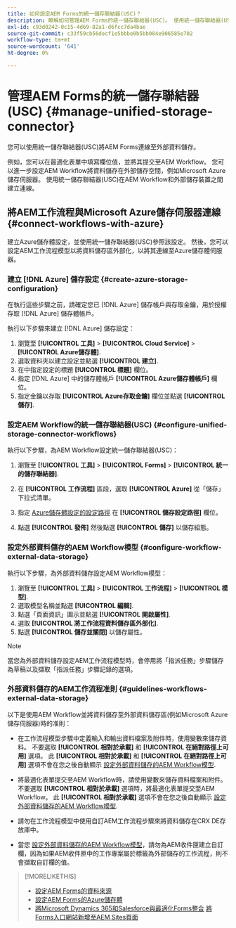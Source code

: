 ```yaml
---
title: 如何設定AEM Forms的統一儲存聯結器(USC)？
description: 瞭解如何管理AEM Forms的統一儲存聯結器(USC)。 使用統一儲存聯結器(USC)將AEM Forms連線至外部資料儲存。
exl-id: c93d0242-0c15-4d69-82a1-d6fcc7da4bae
source-git-commit: c33f59cb56decf1e5bbbe0b5bb084e906585e702
workflow-type: tm+mt
source-wordcount: '641'
ht-degree: 0%

---
```


# 管理AEM Forms的統一儲存聯結器(USC) {#manage-unified-storage-connector}

您可以使用統一儲存聯結器(USC)將AEM Forms連線至外部資料儲存。

例如，您可以在最適化表單中填寫欄位值，並將其提交至AEM Workflow。 您可以進一步設定AEM Workflow將資料儲存在外部儲存空間，例如Microsoft Azure儲存伺服器。 使用統一儲存聯結器(USC)在AEM Workflow和外部儲存裝置之間建立連線。

## 將AEM工作流程與Microsoft Azure儲存伺服器連線 {#connect-workflows-with-azure}

建立Azure儲存體設定，並使用統一儲存聯結器(USC)參照該設定。 然後，您可以設定AEM工作流程模型以將資料儲存區外部化，以將其連線至Azure儲存體伺服器。

### 建立 [!DNL Azure] 儲存設定 {#create-azure-storage-configuration}

在執行這些步驟之前，請確定您已 [!DNL Azure] 儲存帳戶與存取金鑰，用於授權存取 [!DNL Azure] 儲存體帳戶。

執行以下步驟來建立 [!DNL Azure] 儲存設定：

1. 瀏覽至 **[!UICONTROL 工具]** > **[!UICONTROL Cloud Service]** > **[!UICONTROL Azure儲存體]**.
1. 選取資料夾以建立設定並點選 **[!UICONTROL 建立]**.
1. 在中指定設定的標題 **[!UICONTROL 標題]** 欄位。
1. 指定 [!DNL Azure] 中的儲存體帳戶 **[!UICONTROL Azure儲存體帳戶]** 欄位。
1. 指定金鑰以存取 **[!UICONTROL Azure存取金鑰]** 欄位並點選 **[!UICONTROL 儲存]**.

### 設定AEM Workflow的統一儲存聯結器(USC) {#configure-unified-storage-connector-workflows}

執行以下步驟，為AEM Workflow設定統一儲存聯結器(USC)：

1. 瀏覽至 **[!UICONTROL 工具]** > **[!UICONTROL Forms]** > **[!UICONTROL 統一的儲存聯結器]**.

1. 在 **[!UICONTROL 工作流程]** 區段，選取 **[!UICONTROL Azure]** 從「儲存」下拉式清單。
1. 指定 [Azure儲存體設定的設定路徑](#create-azure-storage-configuration) 在 **[!UICONTROL 儲存設定路徑]** 欄位。
1. 點選 **[!UICONTROL 發佈]** 然後點選 **[!UICONTROL 儲存]** 以儲存組態。

### 設定外部資料儲存的AEM Workflow模型 {#configure-workflow-external-data-storage}

執行以下步驟，為外部資料儲存設定AEM Workflow模型：

1. 瀏覽至 **[!UICONTROL 工具]** > **[!UICONTROL 工作流程]** > **[!UICONTROL 模型]**.
1. 選取模型名稱並點選 **[!UICONTROL 編輯]**.
1. 點選「頁面資訊」圖示並點選 **[!UICONTROL 開啟屬性]**.
1. 選取 **[!UICONTROL 將工作流程資料儲存區外部化]**.
1. 點選 **[!UICONTROL 儲存並關閉]** 以儲存屬性。

>[!NOTE]
>
>當您為外部資料儲存設定AEM工作流程模型時，會停用將「指派任務」步驟儲存為草稿以及擷取「指派任務」步驟記錄的選項。

### 外部資料儲存的AEM工作流程准則 {#guidelines-workflows-external-data-storage}

以下是使用AEM Workflow並將資料儲存至外部資料儲存區(例如Microsoft Azure儲存伺服器)時的准則：

* 在工作流程模型步驟中定義輸入和輸出資料檔案及附件時，使用變數來儲存資料。 不要選取 **[!UICONTROL 相對於承載]** 和 **[!UICONTROL 在絕對路徑上可用]** 選項。 此 **[!UICONTROL 相對於承載]** 和 **[!UICONTROL 在絕對路徑上可用]** 選項不會在您之後自動顯示 [設定外部資料儲存的AEM Workflow模型](#configure-workflow-external-data-storage).

* 將最適化表單提交至AEM Workflow時，請使用變數來儲存資料檔案和附件。 不要選取 **[!UICONTROL 相對於承載]** 選項時，將最適化表單提交至AEM Workflow。 此 **[!UICONTROL 相對於承載]** 選項不會在您之後自動顯示 [設定外部資料儲存的AEM Workflow模型](#configure-workflow-external-data-storage).

* 請勿在工作流程模型中使用自訂AEM工作流程步驟來將資料儲存在CRX DE存放庫中。

* 當您 [設定外部資料儲存的AEM Workflow模型](#configure-workflow-external-data-storage)，請勿為AEM收件匣建立自訂欄，因為如果AEM收件匣中的工作專案屬於標籤為外部儲存的工作流程，則不會擷取自訂欄的值。

>[!MORELIKETHIS]
>
>* [設定AEM Forms的資料來源](/help/forms/configure-data-sources.md)
>* [設定AEM Forms的Azure儲存體](/help/forms/configure-azure-storage.md)
>* [將Microsoft Dynamics 365和Salesforce與最適化Forms整合](/help/forms/configure-msdynamics-salesforce.md)
>  [將Forms入口網站新增至AEM Sites頁面](/help/forms/configure-forms-portal.md)
